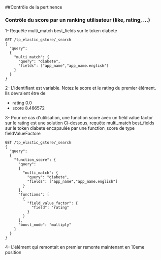 ##Contrôle de la pertinence
### Contrôle du score par un ranking utilisateur (like, rating, …)



1- 
Requête multi_match best_fields sur le token diabete
```shell
GET /tp_elastic_gstore/_search
{
  "query": 
  {
    "multi_match": {
      "query": "diabete",
      "fields": ["app_name","app_name.english"]
    }        
  }
}
```

2- 
L'identifiant est variable. Notez le score et le rating du premier élément. Ils devraient être de 
* rating 0.0
* score 8.466572


3- 
Pour ce cas d'utilisation, une function score avec un field value factor sur le rating est une solution
Ci-dessous, requête multi_match best_fields sur le token diabete encapsulée par une function_score de type fieldValueFactore
```shell
GET /tp_elastic_gstore/_search
{
  "query": 
  {
    "function_score": {
      "query": 
      {
        "multi_match": {
          "query": "diabete",
          "fields": ["app_name","app_name.english"]
        }        
      },
      "functions": [
        {
          "field_value_factor": {
            "field": "rating"
          }
        }
      ],
      "boost_mode": "multiply"
    }
  }
}
```


4- 
L'élément qui remontait en premier remonte maintenant en 10eme position
